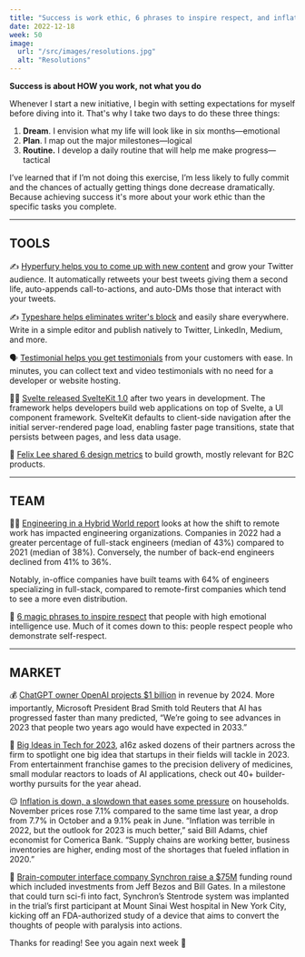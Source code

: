 ```yaml
---
title: "Success is work ethic, 6 phrases to inspire respect, and inflation trend"
date: 2022-12-18
week: 50
image:
  url: "/src/images/resolutions.jpg"
  alt: "Resolutions"
---
```


**Success is about HOW you work, not what you do**

Whenever I start a new initiative, I begin with setting expectations for myself before diving into it. That's why I take two days to do these three things:

1. **Dream**. I envision what my life will look like in six months—emotional
2. **Plan**. I map out the major milestones—logical
3. **Routine.** I develop a daily routine that will help me make progress—tactical

I’ve learned that if I’m not doing this exercise, I’m less likely to fully commit and the chances of actually getting things done decrease dramatically. Because achieving success it's more about your work ethic than the specific tasks you complete.

---

## TOOLS

✍️ [Hyperfury helps you to come up with new content](https://hypefury.com/?utm_source=makers-mansion) and grow your Twitter audience. It automatically retweets your best tweets giving them a second life, auto-appends call-to-actions, and auto-DMs those that interact with your tweets.

✍️ [Typeshare helps eliminates writer's block](https://typeshare.co/?utm_source=makers-mansion) and easily share everywhere. Write in a simple editor and publish natively to Twitter, LinkedIn, Medium, and more.

🗣️ [Testimonial helps you get testimonials](https://testimonial.to/?utm_source=makers-mansion) from your customers with ease. In minutes, you can collect text and video testimonials with no need for a developer or website hosting.

👩‍💻 [Svelte released SvelteKit 1.0](https://svelte.dev/blog/announcing-sveltekit-1.0?utm_source=makers-mansion) after two years in development. The framework helps developers build web applications on top of Svelte, a UI component framework. SvelteKit defaults to client-side navigation after the initial server-rendered page load, enabling faster page transitions, state that persists between pages, and less data usage.

👀 [Felix Lee shared 6 design metrics](https://twitter.com/felixleezd/status/1602332569105727488) to build growth, mostly relevant for B2C products.

---

## TEAM

👨‍💻 [Engineering in a Hybrid World report](https://www.datocms-assets.com/65181/1667327773-iconiq-analytics-insights-engineering-in-a-hybrid-world.pdf) looks at how the shift to remote work has impacted engineering organizations. Companies in 2022 had a greater percentage of full-stack engineers (median of 43%) compared to 2021 (median of 38%). Conversely, the number of back-end engineers declined from 41% to 36%.

Notably, in-office companies have built teams with 64% of engineers specializing in full-stack, compared to remote-first companies which tend to see a more even distribution.

🫡 [6 magic phrases to inspire respect](https://www.inc.com/bill-murphy-jr/6-magic-phrases-to-inspire-respect-get-attention-grounded-in-emotional-intelligence.html?utm_source=makers-mansion) that people with high emotional intelligence use. Much of it comes down to this: people respect people who demonstrate self-respect.

---

## MARKET

💰 [ChatGPT owner OpenAI projects $1 billion](https://www.reuters.com/business/chatgpt-owner-openai-projects-1-billion-revenue-by-2024-sources-2022-12-15/?utm_source=makers-mansion) in revenue by 2024. More importantly, Microsoft President Brad Smith told Reuters that AI has progressed faster than many predicted, “We’re going to see advances in 2023 that people two years ago would have expected in 2033.”

💫 [Big Ideas in Tech for 2023](https://a16z.com/2022/12/15/big-ideas-in-tech-2023/?utm_source=makers-mansion), a16z asked dozens of their partners across the firm to spotlight one big idea that startups in their fields will tackle in 2023. From entertainment franchise games to the precision delivery of medicines, small modular reactors to loads of AI applications, check out 40+ builder-worthy pursuits for the year ahead.

😌 [Inflation is down, a slowdown that eases some pressure](https://apnews.com/article/inflation-november-report-c3764250d475b1149d344462adff53d6) on households. November prices rose 7.1% compared to the same time last year, a drop from 7.7% in October and a 9.1% peak in June. “Inflation was terrible in 2022, but the outlook for 2023 is much better,” said Bill Adams, chief economist for Comerica Bank. “Supply chains are working better, business inventories are higher, ending most of the shortages that fueled inflation in 2020.”

🧠 [Brain-computer interface company Synchron raise a $75M](https://www.fiercebiotech.com/medtech/synchron-implants-brain-computer-interface-first-us-patient-paralysis-trial) funding round which included investments from Jeff Bezos and Bill Gates. In a milestone that could turn sci-fi into fact, Synchron’s Stentrode system was implanted in the trial’s first participant at Mount Sinai West hospital in New York City, kicking off an FDA-authorized study of a device that aims to convert the thoughts of people with paralysis into actions.

Thanks for reading! See you again next week 🫶
